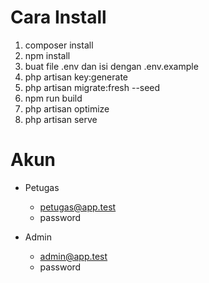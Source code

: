 # Cara Install

1. composer install
2. npm install
3. buat file .env dan isi dengan .env.example
4. php artisan key:generate
5. php artisan migrate:fresh --seed
6. npm run build
7. php artisan optimize
8. php artisan serve


# Akun

* Petugas 
    * petugas@app.test
    * password

* Admin
    * admin@app.test
    * password